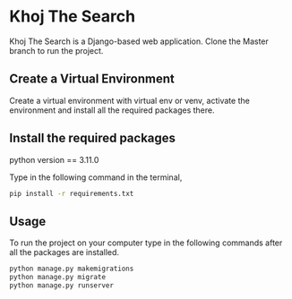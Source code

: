 # Khoj The Search

Khoj The Search is a Django-based web application. Clone the Master branch to run the project.

## Create a Virtual Environment
Create a virtual environment with virtual env or venv, activate the environment and install all the required packages there.

## Install the required packages
python version == 3.11.0

Type in the following command in the terminal,

```bash
pip install -r requirements.txt
```

## Usage
To run the project on your computer type in the following commands after all the packages are installed.

```bash
python manage.py makemigrations
python manage.py migrate
python manage.py runserver
```